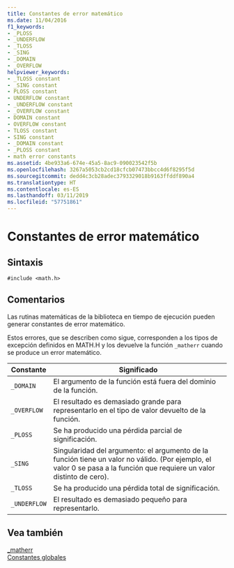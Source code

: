 ```yaml
---
title: Constantes de error matemático
ms.date: 11/04/2016
f1_keywords:
- _PLOSS
- _UNDERFLOW
- _TLOSS
- _SING
- _DOMAIN
- _OVERFLOW
helpviewer_keywords:
- _TLOSS constant
- _SING constant
- PLOSS constant
- UNDERFLOW constant
- _UNDERFLOW constant
- _OVERFLOW constant
- DOMAIN constant
- OVERFLOW constant
- TLOSS constant
- SING constant
- _DOMAIN constant
- _PLOSS constant
- math error constants
ms.assetid: 4be933a6-674e-45a5-8ac9-090023542f5b
ms.openlocfilehash: 3267a5053cb2cd18cfcb07473bbcc4d6f8295f5d
ms.sourcegitcommit: dedd4c3cb28adec3793329018b9163ffddf890a4
ms.translationtype: HT
ms.contentlocale: es-ES
ms.lasthandoff: 03/11/2019
ms.locfileid: "57751861"
---
```

# <a name="math-error-constants"></a>Constantes de error matemático

## <a name="syntax"></a>Sintaxis

```
#include <math.h>
```

## <a name="remarks"></a>Comentarios

Las rutinas matemáticas de la biblioteca en tiempo de ejecución pueden generar constantes de error matemático.

Estos errores, que se describen como sigue, corresponden a los tipos de excepción definidos en MATH.H y los devuelve la función `_matherr` cuando se produce un error matemático.

|Constante|Significado|
|--------------|-------------|
|`_DOMAIN`|El argumento de la función está fuera del dominio de la función.|
|`_OVERFLOW`|El resultado es demasiado grande para representarlo en el tipo de valor devuelto de la función.|
|`_PLOSS`|Se ha producido una pérdida parcial de significación.|
|`_SING`|Singularidad del argumento: el argumento de la función tiene un valor no válido. (Por ejemplo, el valor 0 se pasa a la función que requiere un valor distinto de cero).|
|`_TLOSS`|Se ha producido una pérdida total de significación.|
|`_UNDERFLOW`|El resultado es demasiado pequeño para representarlo.|

## <a name="see-also"></a>Vea también

[_matherr](../c-runtime-library/reference/matherr.md)<br/>
[Constantes globales](../c-runtime-library/global-constants.md)
